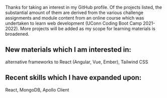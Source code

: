 Thanks for taking an interest in my GitHub profile. Of the projects listed, the substantial amount of them are derived from the various challenge assignments and module content from an online course which was undertaken to learn web development (UConn Coding Boot Camp 2021-2022). More projects will be added as my scope for learning materials is broadened. 

## New materials which I am interested in:
alternative frameworks to React (Angular, Vue, Ember), Tailwind CSS
## Recent skills which I have expanded upon: 
React, MongoDB, Apollo Client

<!---
gregoryjohncarter/gregoryjohncarter is a ✨ special ✨ repository because its `README.md` (this file) appears on your GitHub profile.
You can click the Preview link to take a look at your changes.
--->
